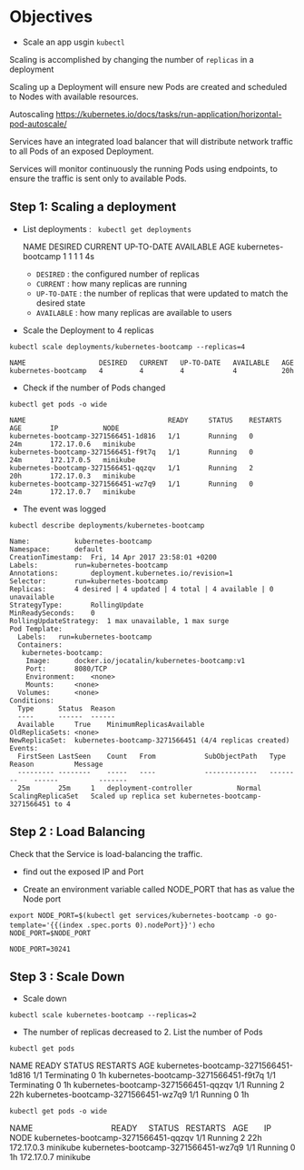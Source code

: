 # Objectives 

- Scale an app usgin `kubectl`

Scaling is accomplished by changing the number of `replicas` in a deployment

Scaling up a Deployment will ensure new Pods are created and scheduled to Nodes with available resources.

Autoscaling https://kubernetes.io/docs/tasks/run-application/horizontal-pod-autoscale/

Services have an integrated load balancer that will distribute network traffic to all Pods of an exposed Deployment.

Services will monitor continuously the running Pods using endpoints, to ensure the traffic is sent only to available Pods.

## Step 1: Scaling a deployment

- List deployments :
  
`kubectl get deployments`

    NAME                  DESIRED   CURRENT   UP-TO-DATE   AVAILABLE   AGE
    kubernetes-bootcamp   1         1         1            1           4s
    
   * `DESIRED` : the configured number of replicas
   * `CURRENT` : how many replicas are running
   * `UP-TO-DATE` : the number of replicas that were updated to match the desired state
   * `AVAILABLE` : how many replicas are available to users
 
 -  Scale the Deployment to 4 replicas
 
`kubectl scale deployments/kubernetes-bootcamp --replicas=4`
 
    NAME                  DESIRED   CURRENT   UP-TO-DATE   AVAILABLE   AGE
    kubernetes-bootcamp   4         4         4            4           20h
 
 - Check if the number of Pods changed
 
`kubectl get pods -o wide`

    NAME                                   READY     STATUS    RESTARTS   AGE       IP           NODE
    kubernetes-bootcamp-3271566451-1d816   1/1       Running   0          24m       172.17.0.6   minikube
    kubernetes-bootcamp-3271566451-f9t7q   1/1       Running   0          24m       172.17.0.5   minikube
    kubernetes-bootcamp-3271566451-qqzqv   1/1       Running   2          20h       172.17.0.3   minikube
    kubernetes-bootcamp-3271566451-wz7q9   1/1       Running   0          24m       172.17.0.7   minikube

- The event was logged

`kubectl describe deployments/kubernetes-bootcamp`

    Name:			kubernetes-bootcamp
    Namespace:		default
    CreationTimestamp:	Fri, 14 Apr 2017 23:58:01 +0200
    Labels:			run=kubernetes-bootcamp
    Annotations:		deployment.kubernetes.io/revision=1
    Selector:		run=kubernetes-bootcamp
    Replicas:		4 desired | 4 updated | 4 total | 4 available | 0 unavailable
    StrategyType:		RollingUpdate
    MinReadySeconds:	0
    RollingUpdateStrategy:	1 max unavailable, 1 max surge
    Pod Template:
      Labels:	run=kubernetes-bootcamp
      Containers:
       kubernetes-bootcamp:
        Image:		docker.io/jocatalin/kubernetes-bootcamp:v1
        Port:		8080/TCP
        Environment:	<none>
        Mounts:		<none>
      Volumes:		<none>
    Conditions:
      Type		Status	Reason
      ----		------	------
      Available 	True	MinimumReplicasAvailable
    OldReplicaSets:	<none>
    NewReplicaSet:	kubernetes-bootcamp-3271566451 (4/4 replicas created)
    Events:
      FirstSeen	LastSeen	Count	From			SubObjectPath	Type		Reason			Message
      ---------	--------	-----	----			-------------	--------	------			-------
      25m		25m		1	deployment-controller			Normal		ScalingReplicaSet	Scaled up replica set kubernetes-bootcamp-3271566451 to 4

## Step 2 : Load Balancing

Check that the Service is load-balancing the traffic.

- find out the exposed IP and Port 

- Create an environment variable called NODE_PORT that has as value the Node port

`export NODE_PORT=$(kubectl get services/kubernetes-bootcamp -o go-template='{{(index .spec.ports 0).nodePort}}')`
`echo NODE_PORT=$NODE_PORT`

    NODE_PORT=30241
    
## Step 3 : Scale Down

- Scale down

`kubectl scale kubernetes-bootcamp --replicas=2`

- The number of replicas decreased to 2. List the number of Pods

`kubectl get pods`

   NAME                                   READY     STATUS        RESTARTS   AGE
   kubernetes-bootcamp-3271566451-1d816   1/1       Terminating   0          1h
   kubernetes-bootcamp-3271566451-f9t7q   1/1       Terminating   0          1h
   kubernetes-bootcamp-3271566451-qqzqv   1/1       Running       2          22h
   kubernetes-bootcamp-3271566451-wz7q9   1/1       Running       0          1h

`kubectl get pods -o wide`

  NAME                                   READY     STATUS    RESTARTS   AGE       IP           NODE
  kubernetes-bootcamp-3271566451-qqzqv   1/1       Running   2          22h       172.17.0.3   minikube
  kubernetes-bootcamp-3271566451-wz7q9   1/1       Running   0          1h        172.17.0.7   minikube




